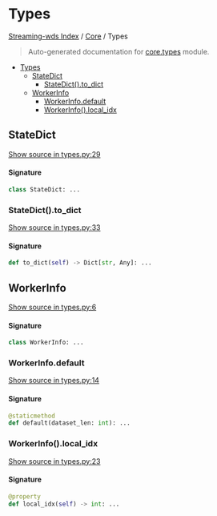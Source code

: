 # Types

[Streaming-wds Index](../README.md#streaming-wds-index) / [Core](./index.md#core) / Types

> Auto-generated documentation for [core.types](../../streaming_wds/core/types.py) module.

- [Types](#types)
  - [StateDict](#statedict)
    - [StateDict().to_dict](#statedict()to_dict)
  - [WorkerInfo](#workerinfo)
    - [WorkerInfo.default](#workerinfodefault)
    - [WorkerInfo().local_idx](#workerinfo()local_idx)

## StateDict

[Show source in types.py:29](../../streaming_wds/core/types.py#L29)

#### Signature

```python
class StateDict: ...
```

### StateDict().to_dict

[Show source in types.py:33](../../streaming_wds/core/types.py#L33)

#### Signature

```python
def to_dict(self) -> Dict[str, Any]: ...
```



## WorkerInfo

[Show source in types.py:6](../../streaming_wds/core/types.py#L6)

#### Signature

```python
class WorkerInfo: ...
```

### WorkerInfo.default

[Show source in types.py:14](../../streaming_wds/core/types.py#L14)

#### Signature

```python
@staticmethod
def default(dataset_len: int): ...
```

### WorkerInfo().local_idx

[Show source in types.py:23](../../streaming_wds/core/types.py#L23)

#### Signature

```python
@property
def local_idx(self) -> int: ...
```
